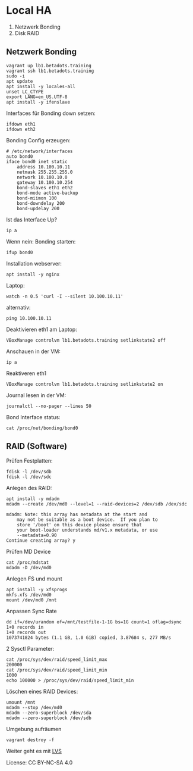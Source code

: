 # Local HA

1. Netzwerk Bonding
1. Disk RAID

## Netzwerk Bonding

```shell
vagrant up lb1.betadots.training
vagrant ssh lb1.betadots.training
sudo -i
apt update
apt install -y locales-all
unset LC_CTYPE
export LANG=en_US.UTF-8
apt install -y ifenslave
```

Interfaces für Bonding down setzen:

```shell
ifdown eth1
ifdown eth2
```

Bonding Config erzeugen:

```shell
# /etc/network/interfaces
auto bond0
iface bond0 inet static
    address 10.100.10.11
    netmask 255.255.255.0
    network 10.100.10.0
    gateway 10.100.10.254
    bond-slaves eth1 eth2
    bond-mode active-backup
    bond-miimon 100
    bond-downdelay 200
    bond-updelay 200
```

Ist das Interface Up?

```shell
ip a
```

Wenn nein: Bonding starten:

```shell
ifup bond0
```

Installation webserver:

```shell
apt install -y nginx
```

Laptop:

```shell
watch -n 0.5 'curl -I --silent 10.100.10.11'
```

alternativ:

```
ping 10.100.10.11
```

Deaktivieren eth1 am Laptop:

```shell
VBoxManage controlvm lb1.betadots.training setlinkstate2 off
```

Anschauen in der VM:

```shell
ip a
```

Reaktiveren eth1

```shell
VBoxManage controlvm lb1.betadots.training setlinkstate2 on
```

Journal lesen in der VM:

```shell
journalctl --no-pager --lines 50
```

Bond Interface status:

```shell
cat /proc/net/bonding/bond0
```

## RAID (Software)

Prüfen Festplatten:

```shell
fdisk -l /dev/sdb
fdisk -l /dev/sdc
```

Anlegen des RAID:

```shell
apt install -y mdadm
mdadm --create /dev/md0 --level=1 --raid-devices=2 /dev/sdb /dev/sdc

mdadm: Note: this array has metadata at the start and
    may not be suitable as a boot device.  If you plan to
    store '/boot' on this device please ensure that
    your boot-loader understands md/v1.x metadata, or use
    --metadata=0.90
Continue creating array? y
```

Prüfen MD Device

```shell
cat /proc/mdstat
mdadm -D /dev/md0
```

Anlegen FS und mount

```shell
apt install -y xfsprogs
mkfs.xfs /dev/md0
mount /dev/md0 /mnt
```

Anpassen Sync Rate

```shell
dd if=/dev/urandom of=/mnt/testfile-1-1G bs=1G count=1 oflag=dsync
1+0 records in
1+0 records out
1073741824 bytes (1.1 GB, 1.0 GiB) copied, 3.87684 s, 277 MB/s
```

2 Sysctl Parameter:

```shell
cat /proc/sys/dev/raid/speed_limit_max
200000
cat /proc/sys/dev/raid/speed_limit_min
1000
echo 100000 > /proc/sys/dev/raid/speed_limit_min
```

Löschen eines RAID Devices:

```shell
umount /mnt
mdadm --stop /dev/md0
mdadm --zero-superblock /dev/sda
mdadm --zero-superblock /dev/sdb
```

Umgebung aufräumen

```shell
vagrant destroy -f
```

Weiter geht es mit [LVS](../03_LVS)

License: CC BY-NC-SA 4.0
